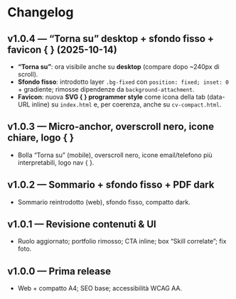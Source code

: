 # Changelog

## v1.0.4 — “Torna su” desktop + sfondo fisso + favicon { } (2025-10-14)
- **“Torna su”**: ora visibile anche su **desktop** (compare dopo ~240px di scroll).
- **Sfondo fisso**: introdotto layer `.bg-fixed` con `position: fixed; inset: 0` + gradiente; rimosse dipendenze da `background-attachment`.
- **Favicon**: nuova **SVG { } programmer style** come icona della tab (data-URL inline) su `index.html` e, per coerenza, anche su `cv-compact.html`.

## v1.0.3 — Micro-anchor, overscroll nero, icone chiare, logo { }
- Bolla “Torna su” (mobile), overscroll nero, icone email/telefono più interpretabili, logo nav { }.

## v1.0.2 — Sommario + sfondo fisso + PDF dark
- Sommario reintrodotto (web), sfondo fisso, compatto dark.

## v1.0.1 — Revisione contenuti & UI
- Ruolo aggiornato; portfolio rimosso; CTA inline; box “Skill correlate”; fix foto.

## v1.0.0 — Prima release
- Web + compatto A4; SEO base; accessibilità WCAG AA.
